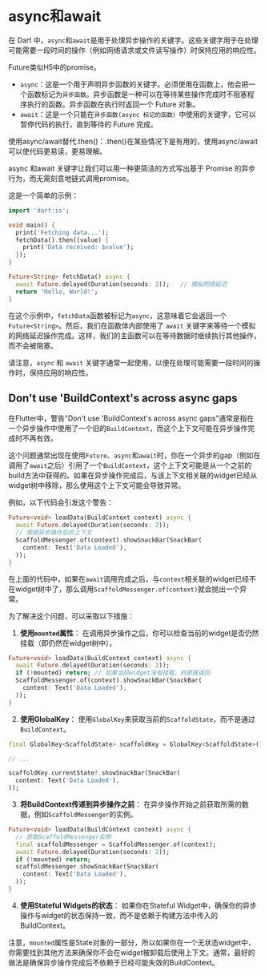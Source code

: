 # async和await

在 Dart 中，`async`和`await`是用于处理异步操作的关键字。这些关键字用于在处理可能需要一段时间的操作（例如网络请求或文件读写操作）时保持应用的响应性。

Future类似H5中的promise。

- `async`：这是一个用于声明异步函数的关键字。必须使用在函数上，他会把一个函数标记为`异步函数`。异步函数是一种可以在等待某些操作完成时不阻塞程序执行的函数。异步函数在执行时返回一个 Future 对象。
- `await`：这是一个只能在`异步函数(async 标记的函数）`中使用的关键字，它可以暂停代码的执行，直到等待的 Future 完成。

使用async/await替代.then()：.then()在某些情况下是有用的，使用async/await可以使代码更易读，更易理解。

async 和await 关键字让我们可以用一种更简洁的方式写出基于 Promise 的异步行为，而无需刻意地链式调用promise。

这是一个简单的示例：

```dart
import 'dart:io';

void main() {
  print('Fetching data...');
  fetchData().then((value) {
    print('Data received: $value');
  });
}

Future<String> fetchData() async {
  await Future.delayed(Duration(seconds: 2));   // 模拟网络延迟
  return 'Hello, World!';
}
```

在这个示例中，`fetchData`函数被标记为`async`，这意味着它会返回一个 `Future<String>`。然后，我们在函数体内部使用了 `await` 关键字来等待一个模拟的网络延迟操作完成。这样，我们的主函数可以在等待数据时继续执行其他操作，而不会被阻塞。

请注意，`async` 和 `await` 关键字通常一起使用，以便在处理可能需要一段时间的操作时，保持应用的响应性。

## Don't use 'BuildContext's across async gaps

在Flutter中，警告"Don't use 'BuildContext's across async gaps"通常是指在一个异步操作中使用了一个旧的`BuildContext`，而这个上下文可能在异步操作完成时不再有效。

这个问题通常出现在使用`Future`、`async`和`await`时，你在一个异步的gap（例如在调用了`await`之后）引用了一个`BuildContext`，这个上下文可能是从一个之前的build方法中获得的。如果在异步操作完成后，与该上下文相关联的widget已经从widget树中移除，那么使用这个上下文可能会导致异常。

例如，以下代码会引发这个警告：

```dart
Future<void> loadData(BuildContext context) async {
  await Future.delayed(Duration(seconds: 2));
  // 使用异步操作后的上下文
  ScaffoldMessenger.of(context).showSnackBar(SnackBar(
    content: Text('Data Loaded'),
  ));
}
```

在上面的代码中，如果在`await`调用完成之后，与`context`相关联的widget已经不在widget树中了，那么调用`ScaffoldMessenger.of(context)`就会抛出一个异常。

为了解决这个问题，可以采取以下措施：

1. **使用`mounted`属性**：
   在调用异步操作之后，你可以检查当前的widget是否仍然挂载（即仍然在widget树中）。

```dart
Future<void> loadData(BuildContext context) async {
  await Future.delayed(Duration(seconds: 2));
  if (!mounted) return; // 如果当前widget没有挂载，则直接返回
  ScaffoldMessenger.of(context).showSnackBar(SnackBar(
    content: Text('Data Loaded'),
  ));
}
```

2. **使用GlobalKey**：
   使用`GlobalKey`来获取当前的`ScaffoldState`，而不是通过`BuildContext`。

```dart
final GlobalKey<ScaffoldState> scaffoldKey = GlobalKey<ScaffoldState>();

// ...

scaffoldKey.currentState?.showSnackBar(SnackBar(
  content: Text('Data Loaded'),
));
```

3. **将BuildContext传递到异步操作之前**：
   在异步操作开始之前获取所需的数据，例如`ScaffoldMessenger`的实例。

```dart
Future<void> loadData(BuildContext context) async {
  // 获取ScaffoldMessenger实例
  final scaffoldMessenger = ScaffoldMessenger.of(context);
  await Future.delayed(Duration(seconds: 2));
  if (!mounted) return;
  scaffoldMessenger.showSnackBar(SnackBar(
    content: Text('Data Loaded'),
  ));
}
```

4. **使用Stateful Widgets的状态**：
   如果你在Stateful Widget中，确保你的异步操作与widget的状态保持一致，而不是依赖于构建方法中传入的BuildContext。

注意，`mounted`属性是State对象的一部分，所以如果你在一个无状态widget中，你需要找到其他方法来确保你不会在widget被卸载后使用上下文。通常，最好的做法是确保异步操作完成后不依赖于已经可能失效的BuildContext。